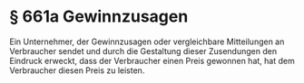 # § 661a Gewinnzusagen
Ein Unternehmer, der Gewinnzusagen oder vergleichbare Mitteilungen an Verbraucher sendet und durch die Gestaltung dieser Zusendungen den Eindruck erweckt, dass der Verbraucher einen Preis gewonnen hat, hat dem Verbraucher diesen Preis zu leisten.